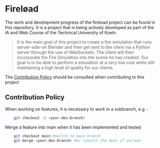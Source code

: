 # Fireløad

The work and development progress of the fireload project can be found in this repository. It is a project that is being actively developed as part of the IA and Web Course of the Technical University of Koeln.

> It is the main goal of this project to create a fire simulation that runs server-side-on Blender and then get sent to the client via a Python server through the use of WebSockets.
> The client will then incorporate the Fire Simulation into the scene he has created.
> Our goal is to be able to perform a simulation at a very low cost while still maintaining a high level of quality for our clients.

The [Contribution Policy](#contribution-policy) should be consulted when contributing to this project

## Contribution Policy

When working on features, it is necessary to work in a subbranch, e.g. :

```bash
    git checkout -b <your-dev-branch>
```

Merge a feature into main when it has been implemented and tested

```bash
    git checkout main #switch to main branch
    git merge <your-dev-branch> #or consult the docs if unclear
```
